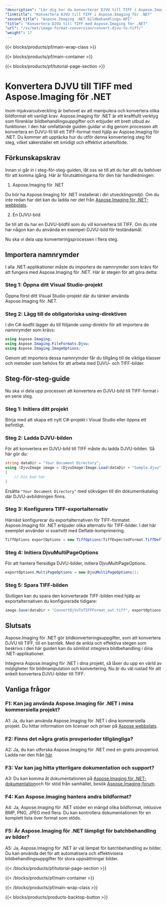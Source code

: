 ```yaml
---
"description": "Lär dig hur du konverterar DJVU till TIFF i Aspose.Imaging för .NET, ett mångsidigt bildmanipuleringsverktyg. Gör dina bildkonverteringsuppgifter enklare."
"linktitle": "Konvertera DJVU till TIFF i Aspose.Imaging för .NET"
"second_title": "Aspose.Imaging .NET bildbehandlings-API"
"title": "Konvertera DJVU till TIFF med Aspose.Imaging för .NET"
"url": "/sv/net/image-format-conversion/convert-djvu-to-tiff/"
"weight": 17
---
```


{{< blocks/products/pf/main-wrap-class >}}

{{< blocks/products/pf/main-container >}}

{{< blocks/products/pf/tutorial-page-section >}}

# Konvertera DJVU till TIFF med Aspose.Imaging för .NET

Inom mjukvaruutveckling är behovet av att manipulera och konvertera olika bildformat ett vanligt krav. Aspose.Imaging för .NET är ett kraftfullt verktyg som förenklar bildbehandlingsuppgifter och erbjuder ett brett utbud av funktioner. I den här omfattande guiden guidar vi dig genom processen att konvertera en DJVU-fil till ett TIFF-format med hjälp av Aspose.Imaging för .NET. Du kommer att upptäcka hur du utför denna konvertering steg för steg, vilket säkerställer ett smidigt och effektivt arbetsflöde.

## Förkunskapskrav

Innan vi går in i steg-för-steg-guiden, låt oss se till att du har allt du behöver för att komma igång. Här är förutsättningarna för den här handledningen:

1. Aspose.Imaging för .NET

Du bör ha Aspose.Imaging för .NET installerat i din utvecklingsmiljö. Om du inte redan har det kan du ladda ner det från [Aspose.Imaging för .NET-webbplats](https://releases.aspose.com/imaging/net/).

2. En DJVU-bild

Se till att du har en DJVU-bildfil som du vill konvertera till TIFF. Om du inte har någon kan du använda en exempel-DJVU-bild för teständamål.

Nu ska vi dela upp konverteringsprocessen i flera steg.

## Importera namnrymder

I alla .NET-applikationer måste du importera de namnrymder som krävs för att fungera med Aspose.Imaging för .NET. Här är stegen för att göra detta:

### Steg 1: Öppna ditt Visual Studio-projekt

Öppna först ditt Visual Studio-projekt där du tänker använda Aspose.Imaging för .NET.

### Steg 2: Lägg till de obligatoriska using-direktiven

I din C#-kodfil lägger du till följande using-direktiv för att importera de namnrymder som krävs:

```csharp
using Aspose.Imaging;
using Aspose.Imaging.FileFormats.Djvu;
using Aspose.Imaging.ImageOptions;
```

Genom att importera dessa namnrymder får du tillgång till de viktiga klasser och metoder som behövs för att arbeta med DJVU- och TIFF-bilder.

## Steg-för-steg-guide

Nu ska vi dela upp processen att konvertera en DJVU-bild till TIFF-format i en serie steg.

### Steg 1: Initiera ditt projekt

Börja med att skapa ett nytt C#-projekt i Visual Studio eller öppna ett befintligt.

### Steg 2: Ladda DJVU-bilden

För att konvertera en DJVU-bild till TIFF måste du ladda DJVU-bilden. Så här gör du:

```csharp
string dataDir = "Your Document Directory";
using (DjvuImage image = (DjvuImage)Image.Load(dataDir + "Sample.djvu"))
{
    // Din kod här
}
```

Ersätta `"Your Document Directory"` med sökvägen till din dokumentkatalog där DJVU-avbildningen finns.

### Steg 3: Konfigurera TIFF-exportalternativ

Härnäst konfigurerar du exportalternativen för TIFF-formatet. Aspose.Imaging för .NET erbjuder olika alternativ för TIFF-bilder. I det här exemplet använder vi svartvitt med Deflate-komprimering.

```csharp
TiffOptions exportOptions = new TiffOptions(TiffExpectedFormat.TiffDeflateBw);
```

### Steg 4: Initiera DjvuMultiPageOptions

För att hantera flersidiga DJVU-bilder, initiera DjvuMultiPageOptions.

```csharp
exportOptions.MultiPageOptions = new DjvuMultiPageOptions();
```

### Steg 5: Spara TIFF-bilden

Slutligen kan du spara den konverterade TIFF-bilden med hjälp av exportalternativen du konfigurerade tidigare:

```csharp
image.Save(dataDir + "ConvertDjVuToTIFFFormat_out.tiff", exportOptions);
```

## Slutsats

Aspose.Imaging för .NET gör bildkonverteringsuppgifter, som att konvertera DJVU till TIFF, till en barnlek. Med de enkla och effektiva stegen som beskrivs i den här guiden kan du sömlöst integrera bildbehandling i dina .NET-applikationer.

Integrera Aspose.Imaging för .NET i dina projekt, så låser du upp en värld av möjligheter för bildmanipulation och konvertering. Nu är du väl rustad för att enkelt konvertera DJVU-bilder till TIFF.

## Vanliga frågor

### F1: Kan jag använda Aspose.Imaging för .NET i mina kommersiella projekt?

A1: Ja, du kan använda Aspose.Imaging för .NET i dina kommersiella projekt. Du hittar information om licenser och priser på [Aspose webbplats](https://purchase.aspose.com/buy).

### F2: Finns det några gratis provperioder tillgängliga?

A2: Ja, du kan utforska Aspose.Imaging för .NET med en gratis provperiod. Ladda ner den från [här](https://releases.aspose.com/).

### F3: Var kan jag hitta ytterligare dokumentation och support?

A3: Du kan komma åt dokumentationen på [Aspose.Imaging för .NET-dokumentation](https://reference.aspose.com/imaging/net/)och för stöd från samhället, besök [Aspose.Imaging-forum](https://forum.aspose.com/).

### F4: Kan Aspose.Imaging hantera andra bildformat?

A4: Ja, Aspose.Imaging för .NET stöder en mängd olika bildformat, inklusive BMP, PNG, JPEG med flera. Du kan kontrollera dokumentationen för en komplett lista över format som stöds.

### F5: Är Aspose.Imaging för .NET lämpligt för batchbehandling av bilder?

A5: Ja, Aspose.Imaging för .NET är väl lämpat för batchbehandling av bilder. Du kan använda det för att automatisera och effektivisera bildbehandlingsuppgifter för stora uppsättningar bilder.


{{< /blocks/products/pf/tutorial-page-section >}}

{{< /blocks/products/pf/main-container >}}

{{< /blocks/products/pf/main-wrap-class >}}

{{< blocks/products/products-backtop-button >}}